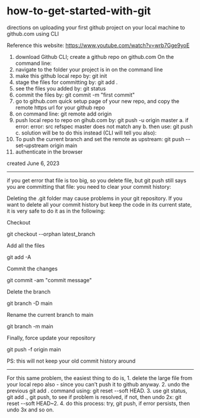 # how-to-get-started-with-git
directions on uploading your first github project on your local machine to github.com using CLI

Reference this website: https://www.youtube.com/watch?v=wrb7Gge9yoE

1. download Github CLI; create a github repo on github.com
On the command line:
2. navigate to the folder your project is in on the command line
3. make this github local repo by: git init
4. stage the files for committing by: git add .
5. see the files you added by: git status
6. commit the files by: git commit -m "first commit"
7. go to github.com quick setup page of your new repo, and copy the remote https url for your github repo
8. on command line: git remote add origin <paste url> 
9. push local repo to repo on gihub.com by: git push -u origin master
a. if error: error: src refspec master does not match any
b.  then use: git push
c.  solution will be to do this instead (CLI will tell you also): 
1. To push the current branch and set the remote as upstream: git push --set-upstream origin main
  2. authenticate in the browser

created  June 6, 2023
  
  ----
  if you get error that file is too big, so you delete file, but git push still says you are committing that file: you need to clear your commit history:
  
  Deleting the .git folder may cause problems in your git repository. If you want to delete all your commit history but keep the code in its current state, it is very safe to do it as in the following:

Checkout

git checkout --orphan latest_branch

Add all the files

git add -A

Commit the changes

git commit -am "commit message"

Delete the branch

git branch -D main

Rename the current branch to main

git branch -m main

Finally, force update your repository

git push -f origin main

PS: this will not keep your old commit history around


----
For this same problem, the easiest thing to do is, 1. delete the large file from your local repo also - since you can't push it to github anyway. 2. undo the previous git add . command using: git reset --soft HEAD. 3. use git status, git add ., git push, to see if problem is resolved, if not, then undo 2x: git reset --soft HEAD~2. 4. do this process: try, git push, if error persists, then undo 3x and so on.
